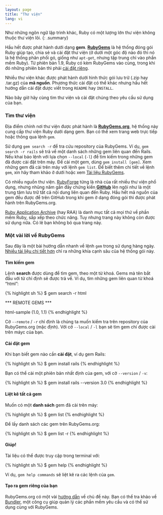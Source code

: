 ```yaml
---
layout: page
title: "Thư viện"
lang: vi
---
```


Như những ngôn ngữ lập trình khác, Ruby có một lượng lớn thư viện không thuộc
thư viện lõi.
{: .summary}

Hầu hết được phát hành dưới dạng **gem**. [**RubyGems**][1] là hệ thống đóng gói
Ruby giúp tạo, chia sẻ và cài đặt thư viện (ở dưới một góc độ nào đó thì nó là
hệ thống phân phối gó, giống như `apt-get`, nhưng tập trung chỉ vào phần mềm Ruby).
Từ phiên bản 1.9, Ruby có kèm RubyGems vào cùng, trong khi đó những phiên bản thì
phải [cài đặt riêng][2].

Nhiều thư viện khác được phát hành dưới hình thức gói lưu trữ (.zip hay .tar.gz)
của **mã nguồn**. Phương thức cài đặt có thể khác nhưng hầu hết hướng dẫn cài
đặt được viết trong `README` hay `INSTALL`.

Nào bây giờ hãy cùng tìm thư viện và cài đặt chúng theo yêu cầu sử dụng của bạn.

### Tìm thư viện

Địa điểm chính nơi thư viện được phát hành là [**RubyGems.org**][3],
hệ thống này cung cấp thư viện Ruby dưới dạng gem. Bạn có thể xem trang web trực
tiếp hoặc thông qua lệnh `gem`.

Sử dụng `gem search -r` để tra cứu repository của RubyGems. Ví dụ,
`gem search -r rails` sẽ trả về một danh sách những gem liên quan đến Rails.
Nếu khai báo lệnh với lựa chọn `--local` (`-l`) để tìm kiếm trong những gem đã
được cài đặt trên máy. Để cài một gem, dùng `gem install
[gem]`. Xem những gem đã cài trên máy với lệnh `gem list`. Để biết thêm chi tiết
về lệnh `gem`, xin hãy tham khảo ở dưới hoặc xem [Tài liệu RubyGems][1].

Có nhiều nguồn thư viện. [RubyForge][4] từng là nhà của rất nhiều thư viện phổ
dụng, nhưng nhũng năm gần đây chứng kiến [**GitHub**][5] lên ngôi như là một
trung tâm lưu trữ tất cả nội dung liên quan đến Ruby. Hầu hết mã nguồn của gem
đều được để trên GitHub trong khi gem ở dạng đóng gói thì được phát hành trên
RubyGems.org.

[Ruby Application Archive][6] (hay RAA) là danh mục tất cả mọi thứ về phần mềm
Ruby, sắp xếp theo chức năng. Tuy nhưng trang này không còn được sử dụng nữa. Có
lẽ bạn không bỏ qua trang này.

### Một vài lời về RubyGems

Sau đây là một bài hướng dẫn nhanh về lệnh `gem` trong sử dụng hàng ngày.
[Nhiều tài liệu chi tiết hơn][7] chỉ ra những khía cạnh sâu của hệ thống gói này.

#### Tìm kiếm gem

Lệnh **search** được dùng để tìm gem, theo một từ khoá.
Gems mà tên bắt đầu với từ chỉ định sẽ được trả về.
Ví dụ, tìm những gem liên quan từ khoá “html”:

{% highlight sh %}
$ gem search -r html

*** REMOTE GEMS ***

html-sample (1.0, 1.1)
{% endhighlight %}

Cờ `--remote` / `-r` chỉ định là chúng ta muốn kiểm tra trên repository
của RubyGems.org (mặc định).
Với cờ `--local` / `-l` bạn sẽ tìm gem chỉ được cài trên máyc của bạn.

#### Cài đặt gem

Khi bạn biết gem nào cần **cài đặt**, ví dụ gem Rails:

{% highlight sh %}
$ gem install rails
{% endhighlight %}

Bạn có thể cài một phiên bản nhất định của gem, với cờ `--version` / `-v`:

{% highlight sh %}
$ gem install rails --version 3.0
{% endhighlight %}

#### Liệt kê tất cả gem

Muốn có một **danh sách** gem đã cài trên máy:

{% highlight sh %}
$ gem list
{% endhighlight %}

Để lấy danh sách các gem trên RubyGems.org:

{% highlight sh %}
$ gem list -r
{% endhighlight %}

#### Giúp!

Tài liệu có thể được truy cập trong terminal với:

{% highlight sh %}
$ gem help
{% endhighlight %}

Ví dụ, `gem help commands` sẽ liệt kê ra các lệnh của `gem`.

#### Tạo ra gem riêng của bạn

RubyGems.org có một vài [hướng dẫn][8] về chủ đề này. Bạn có thể tra khảo về
[Bundler][9], một công cụ giúp quản lý các phần mềm yêu cầu và có thể sử dụng
cùng với RubyGems.



[1]: http://docs.rubygems.org
[2]: http://rubygems.org/pages/download
[3]: http://rubygems.org
[4]: http://rubyforge.org/
[5]: http://github.com
[6]: http://raa.ruby-lang.org/
[7]: http://docs.rubygems.org/
[8]: http://guides.rubygems.org
[9]: http://gembundler.com
